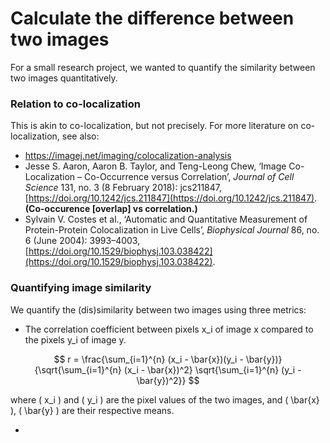 


# Calculate the difference between two images

For a small research project, we wanted to quantify the similarity between two images quantitatively.

### Relation to co-localization

This is akin to co-localization, but not precisely. For more literature on co-localization, see also:
- https://imagej.net/imaging/colocalization-analysis
-  Jesse S. Aaron, Aaron B. Taylor, and Teng-Leong Chew, ‘Image Co-Localization – Co-Occurrence versus Correlation’, _Journal of Cell Science_ 131, no. 3 (8 February 2018): jcs211847, [https://doi.org/10.1242/jcs.211847](https://doi.org/10.1242/jcs.211847). **(Co-occurence \[overlap\] vs correlation.)**
- Sylvain V. Costes et al., ‘Automatic and Quantitative Measurement of Protein-Protein Colocalization in Live Cells’, _Biophysical Journal_ 86, no. 6 (June 2004): 3993–4003, [https://doi.org/10.1529/biophysj.103.038422](https://doi.org/10.1529/biophysj.103.038422). 

### Quantifying image similarity

We quantify the (dis)similarity between two images using three metrics:

- The correlation coefficient between pixels x_i of image x compared to the pixels y_i of image y.

$$
r = \frac{\sum_{i=1}^{n} (x_i - \bar{x})(y_i - \bar{y})}{\sqrt{\sum_{i=1}^{n} (x_i - \bar{x})^2} \sqrt{\sum_{i=1}^{n} (y_i - \bar{y})^2}}
$$

where \( x_i \) and \( y_i \) are the pixel values of the two images, and \( \bar{x} \), \( \bar{y} \) are their respective means.

- 